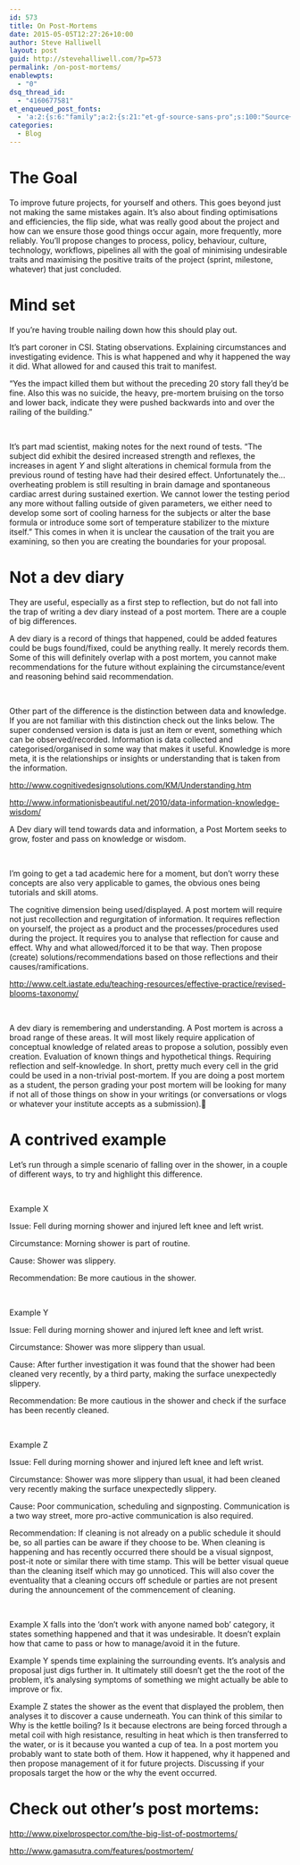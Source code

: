 ```yaml
---
id: 573
title: On Post-Mortems
date: 2015-05-05T12:27:26+10:00
author: Steve Halliwell
layout: post
guid: http://stevehalliwell.com/?p=573
permalink: /on-post-mortems/
enablewpts:
  - "0"
dsq_thread_id:
  - "4160677581"
et_enqueued_post_fonts:
  - 'a:2:{s:6:"family";a:2:{s:21:"et-gf-source-sans-pro";s:100:"Source+Sans+Pro:200,200italic,300,300italic,regular,italic,600,600italic,700,700italic,900,900italic";s:10:"et-gf-lato";s:75:"Lato:100,100italic,300,300italic,regular,italic,700,700italic,900,900italic";}s:6:"subset";a:7:{i:0;s:8:"cyrillic";i:1;s:5:"greek";i:2;s:10:"vietnamese";i:3;s:5:"latin";i:4;s:9:"greek-ext";i:5;s:9:"latin-ext";i:6;s:12:"cyrillic-ext";}}'
categories:
  - Blog
---
```

# The Goal

To improve future projects, for yourself and others. This goes beyond just not making the same mistakes again. It’s also about finding optimisations and efficiencies, the flip side, what was really good about the project and how can we ensure those good things occur again, more frequently, more reliably. You’ll propose changes to process, policy, behaviour, culture, technology, workflows, pipelines all with the goal of minimising undesirable traits and maximising the positive traits of the project (sprint, milestone, whatever) that just concluded.

# Mind set

If you’re having trouble nailing down how this should play out.

It’s part coroner in CSI. Stating observations. Explaining circumstances and investigating evidence. This is what happened and why it happened the way it did. What allowed for and caused this trait to manifest.

“Yes the impact killed them but without the preceding 20 story fall they’d be fine. Also this was no suicide, the heavy, pre-mortem bruising on the torso and lower back, indicate they were pushed backwards into and over the railing of the building.”

&nbsp;

It’s part mad scientist, making notes for the next round of tests. “The subject did exhibit the desired increased strength and reflexes, the increases in agent _Y_ and slight alterations in chemical formula from the previous round of testing have had their desired effect. Unfortunately the… overheating problem is still resulting in brain damage and spontaneous cardiac arrest during sustained exertion. We cannot lower the testing period any more without falling outside of given parameters, we either need to develop some sort of cooling harness for the subjects or alter the base formula or introduce some sort of temperature stabilizer to the mixture itself.” This comes in when it is unclear the causation of the trait you are examining, so then you are creating the boundaries for your proposal.

# Not a dev diary

They are useful, especially as a first step to reflection, but do not fall into the trap of writing a dev diary instead of a post mortem. There are a couple of big differences.

A dev diary is a record of things that happened, could be added features could be bugs found/fixed, could be anything really. It merely records them. Some of this will definitely overlap with a post mortem, you cannot make recommendations for the future without explaining the circumstance/event and reasoning behind said recommendation.

&nbsp;

Other part of the difference is the distinction between data and knowledge. If you are not familiar with this distinction check out the links below. The super condensed version is data is just an item or event, something which can be observed/recorded. Information is data collected and categorised/organised in some way that makes it useful. Knowledge is more meta, it is the relationships or insights or understanding that is taken from the information.

<http://www.cognitivedesignsolutions.com/KM/Understanding.htm>

<http://www.informationisbeautiful.net/2010/data-information-knowledge-wisdom/>

A Dev diary will tend towards data and information, a Post Mortem seeks to grow, foster and pass on knowledge or wisdom.

&nbsp;

I’m going to get a tad academic here for a moment, but don’t worry these concepts are also very applicable to games, the obvious ones being tutorials and skill atoms.

The cognitive dimension being used/displayed. A post mortem will require not just recollection and regurgitation of information. It requires reflection on yourself, the project as a product and the processes/procedures used during the project. It requires you to analyse that reflection for cause and effect. Why and what allowed/forced it to be that way. Then propose (create) solutions/recommendations based on those reflections and their causes/ramifications.

<http://www.celt.iastate.edu/teaching-resources/effective-practice/revised-blooms-taxonomy/>

&nbsp;

A dev diary is remembering and understanding. A Post mortem is across a broad range of these areas. It will most likely require application of conceptual knowledge of related areas to propose a solution, possibly even creation. Evaluation of known things and hypothetical things. Requiring reflection and self-knowledge. In short, pretty much every cell in the grid could be used in a non-trivial post-mortem. If you are doing a post mortem as a student, the person grading your post mortem will be looking for many if not all of those things on show in your writings (or conversations or vlogs or whatever your institute accepts as a submission).

# A contrived example

Let’s run through a simple scenario of falling over in the shower, in a couple of different ways, to try and highlight this difference.

&nbsp;

Example X

Issue: Fell during morning shower and injured left knee and left wrist.

Circumstance: Morning shower is part of routine.

Cause: Shower was slippery.

Recommendation: Be more cautious in the shower.

&nbsp;

Example Y

Issue: Fell during morning shower and injured left knee and left wrist.

Circumstance: Shower was more slippery than usual.

Cause: After further investigation it was found that the shower had been cleaned very recently, by a third party, making the surface unexpectedly slippery.

Recommendation: Be more cautious in the shower and check if the surface has been recently cleaned.

&nbsp;

Example Z

Issue: Fell during morning shower and injured left knee and left wrist.

Circumstance: Shower was more slippery than usual, it had been cleaned very recently making the surface unexpectedly slippery.

Cause: Poor communication, scheduling and signposting. Communication is a two way street, more pro-active communication is also required.

Recommendation: If cleaning is not already on a public schedule it should be, so all parties can be aware if they choose to be. When cleaning is happening and has recently occurred there should be a visual signpost, post-it note or similar there with time stamp. This will be better visual queue than the cleaning itself which may go unnoticed. This will also cover the eventuality that a cleaning occurs off schedule or parties are not present during the announcement of the commencement of cleaning.

&nbsp;

Example X falls into the ‘don’t work with anyone named bob’ category, it states something happened and that it was undesirable. It doesn’t explain how that came to pass or how to manage/avoid it in the future.

Example Y spends time explaining the surrounding events. It’s analysis and proposal just digs further in. It ultimately still doesn’t get the the root of the problem, it’s analysing symptoms of something we might actually be able to improve or fix.

Example Z states the shower as the event that displayed the problem, then analyses it to discover a cause underneath. You can think of this similar to Why is the kettle boiling? Is it because electrons are being forced through a metal coil with high resistance, resulting in heat which is then transferred to the water, or is it because you wanted a cup of tea. In a post mortem you probably want to state both of them. How it happened, why it happened and then propose management of it for future projects. Discussing if your proposals target the how or the why the event occurred.

# Check out other&#8217;s post mortems:

<http://www.pixelprospector.com/the-big-list-of-postmortems/>

<http://www.gamasutra.com/features/postmortem/>